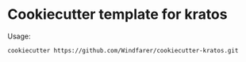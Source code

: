 # Cookiecutter template for kratos
Usage:
```bash
cookiecutter https://github.com/Windfarer/cookiecutter-kratos.git
```
